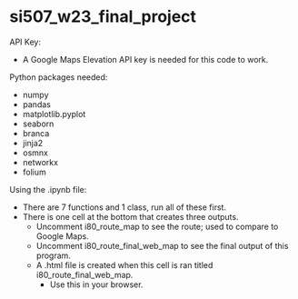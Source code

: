 # si507_w23_final_project

API Key:
- A Google Maps Elevation API key is needed for this code to work.

Python packages needed:
- numpy
- pandas
- matplotlib.pyplot
- seaborn
- branca
- jinja2
- osmnx
- networkx
- folium

Using the .ipynb file:
- There are 7 functions and 1 class, run all of these first.
- There is one cell at the bottom that creates three outputs.
  - Uncomment i80_route_map to see the route; used to compare to Google Maps.
  - Uncomment i80_route_final_web_map to see the final output of this program.
  - A .html file is created when this cell is ran titled i80_route_final_web_map.
    - Use this in your browser.
